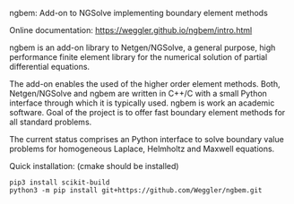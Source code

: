 ngbem: Add-on to NGSolve implementing boundary element methods 

Online documentation: https://weggler.github.io/ngbem/intro.html

ngbem is an add-on library to Netgen/NGSolve, a general purpose, high performance finite element library for the numerical solution of partial differential equations. 

The add-on enables the used of the higher order element methods. Both, Netgen/NGSolve and ngbem are written in C++/C with a small Python interface through which it is typically used. ngbem is work an academic software. Goal of the project is to offer fast boundary element methods for all standard problems. 

The current status comprises an Python interface to solve boundary value problems for homogeneous Laplace, Helmholtz and Maxwell equations.


Quick installation: (cmake should be installed)


    pip3 install scikit-build
    python3 -m pip install git+https://github.com/Weggler/ngbem.git
